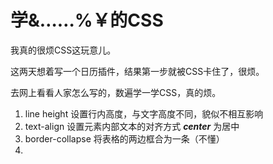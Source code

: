 # 学&……%￥的CSS

我真的很烦CSS这玩意儿。

这两天想着写一个日历插件，结果第一步就被CSS卡住了，很烦。

去网上看看人家怎么写的，数遍学一学CSS，真的烦。

1. line height
设置行内高度，与文字高度不同，貌似不相互影响
2. text-align
设置元素内部文本的对齐方式 ***center*** 为居中
3. border-collapse
将表格的两边框合为一条（不懂）
4.


